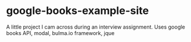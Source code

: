 # google-books-example-site
A little project I cam across during an interview assignment. Uses google books API, modal, bulma.io framework, jque
